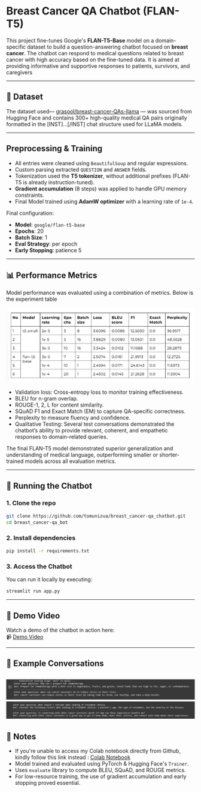 # Breast Cancer QA Chatbot (FLAN-T5)

This project fine-tunes Google's **FLAN-T5-Base** model on a domain-specific dataset to build a question-answering chatbot focused on **breast cancer**. The chatbot can respond to medical questions related to breast cancer with high accuracy based on the fine-tuned data.  It is aimed at providing informative and supportive responses to patients, survivors, and caregivers 

---

## 📁 Dataset

The dataset used— [grasool/breast-cancer-QAs-llama](https://huggingface.co/datasets/grasool/breast-cancer-QAs-llama) — was sourced from Hugging Face and contains 300+ high-quality medical QA pairs originally formatted in the [INST]...[/INST] chat structure used for LLaMA models.  

---

##  Preprocessing & Training

- All entries were cleaned using `BeautifulSoup` and regular expressions.
- Custom parsing extracted `QUESTION` and `ANSWER` fields.
- Tokenization used the **T5 tokenizer**, without additional prefixes (FLAN-T5 is already instruction-tuned).
- **Gradient accumulation** (8 steps) was applied to handle GPU memory constraints.
- Final Model trained using **AdamW optimizer** with a learning rate of `1e-4`.

Final configuration:
- **Model**: `google/flan-t5-base`
- **Epochs**: 20  
- **Batch Size**: 1  
- **Eval Strategy**: per epoch  
- **Early Stopping**: patience 5  

---

## 📊 Performance Metrics

Model performance was evaluated using a combination of metrics. Below is the experiment table

![alt text](assets/image.png)

- Validation loss: Cross-entropy loss to monitor training effectiveness.
- BLEU for n-gram overlap.
- ROUGE-1, 2, L for content similarity.
- SQuAD F1 and Exact Match (EM) to capture QA-specific correctness.
- Perplexity to measure fluency and confidence.
- Qualitative Testing: Several test conversations demonstrated the chatbot’s ability to provide relevant, coherent, and empathetic responses to domain-related queries.


The final FLAN-T5 model demonstrated superior generalization and understanding of medical language, outperforming smaller or shorter-trained models across all evaluation metrics.

---

## 🚀 Running the Chatbot

### 1. Clone the repo

```bash
git clone https://github.com/tomunizua/breast_cancer-qa_chatbot.git
cd breast_cancer-qa_bot
```

### 2. Install dependencies

```bash
pip install -r requirements.txt
```

### 3. Access the Chatbot

You can run it locally by executing:

```bash
streamlit run app.py
```

---

## 🎥 Demo Video

Watch a demo of the chatbot in action here:  
📹 [Demo Video](https://your-demo-video-link.com)

---

## 💬 Example Conversations

![alt text](<assets/Screenshot 2025-06-20 015731.png>)
![alt text](<assets/Screenshot 2025-06-20 015731 (2).png>)
---

## 📌 Notes

- If you're unable to access my Colab notebook directly from Github, kindly follow this link instead : [Colab Notebook](https://colab.research.google.com/drive/1cH5JEJ9iwCGOY6-8wx7b9Es1ENzNkTs9?usp=sharing)
- Model trained and evaluated using PyTorch & Hugging Face's `Trainer`.
- Uses `evaluate` library to compute BLEU, SQuAD, and ROUGE metrics.
- For low-resource training, the use of gradient accumulation and early stopping proved essential.